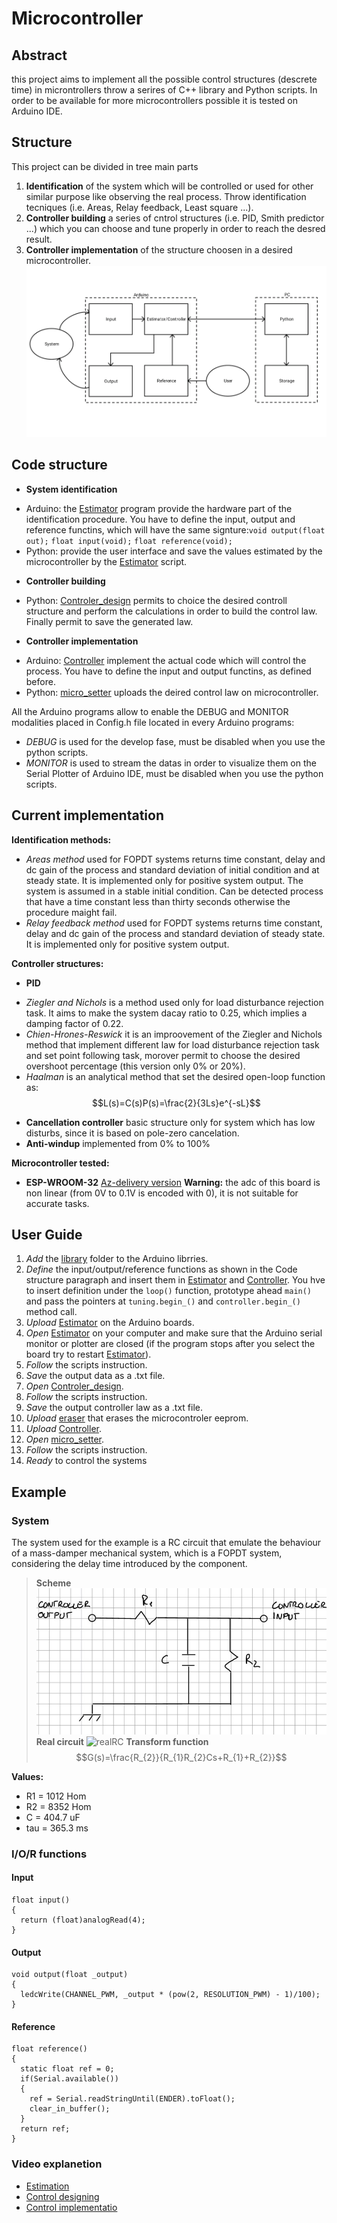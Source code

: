 # Microcontroller
## Abstract

this project aims to implement all the possible control structures (descrete time) in microntrollers throw a serires of C++ library and Python scripts. In order to be available for more microcontrollers possible it is tested on Arduino IDE.

## Structure

This project can be divided in tree main parts

1. **Identification** of the system which will be controlled or used for other similar purpose like observing the real process. Throw identification tecniques (i.e. Areas, Relay feedback, Least square ...).
2. **Controller building** a series of cntrol structures (i.e. PID, Smith predictor ...) which you can choose and tune properly in order to reach the desred result.
3. **Controller implementation** of the structure choosen in a desired microcontroller.
![implementation](https://raw.githubusercontent.com/campregher99/Microcontroller/main/images/microcontroller.png)

## Code structure
* **System identification**
 + Arduino: the [Estimator](https://github.com/campregher99/Microcontroller/blob/main/arduino/estimator/estimator.ino) program provide the hardware part of the identification procedure. You have to define the input, output and reference functins, which will have the same signture:`void output(float out);`	`float input(void);`	`float reference(void);`
 + Python: provide the user interface and save the values estimated by the microcontroller by the [Estimator](https://github.com/campregher99/Microcontroller/blob/main/python/Estimator.py) script.

* **Controller building**
 + Python: [Controler_design](https://github.com/campregher99/Microcontroller/blob/main/python/Controller_design.py) permits to choice the desired controll structure and perform the calculations in order to build the control law. Finally permit to save the generated law.

* **Controller implementation**
 + Arduino: [Controller](https://github.com/campregher99/Microcontroller/blob/main/arduino/Controller/Controller.ino) implement the actual code which will control the process. You have to define the input and output functins, as defined before.
 + Python: [micro_setter](https://github.com/campregher99/Microcontroller/blob/main/python/micro_setter.py) uploads the deired control law on microcontroller.

All the Arduino programs allow to enable the DEBUG and MONITOR modalities placed in Config.h file located in every Arduino programs:
* *DEBUG* is used for the develop fase, must be disabled when you use the python scripts.
* *MONITOR* is used to stream the datas in order to visualize them on the Serial Plotter of Arduino IDE, must be disabled when you use the python scripts.

## Current implementation
**Identification methods:**

* *Areas method* used for FOPDT systems returns time constant, delay and dc gain of the process and standard deviation of initial condition and at steady state. It is implemented only for positive system output. The system is assumed in a stable initial condition. Can be detected process that have a time constant less than thirty seconds otherwise the procedure maight fail.
* *Relay feedback method* used for FOPDT systems returns time constant, delay and dc gain of the process and standard deviation of steady state. It is implemented only for positive system output.

**Controller structures:**

* **PID**
 + *Ziegler and Nichols* is a method used only for load disturbance rejection task. It aims to make the system dacay ratio to 0.25, which implies a damping factor of 0.22.
 + *Chien-Hrones-Reswick* it is an improovement of the Ziegler and Nichols method that implement different law for load disturbance rejection task and set point following task, morover permit to choose the desired overshoot percentage (this version only 0% or 20%).
 + *Haalman* is an analytical method that set the desired open-loop function as:
$$L(s)=C(s)P(s)=\frac{2}{3Ls}e^{-sL}$$
* **Cancellation controller** basic structure only for system which has low disturbs, since it is based on pole-zero cancelation.
* **Anti-windup** implemented from 0% to 100%

**Microcontroller tested:**
* **ESP-WROOM-32** [Az-delivery version](https://www.az-delivery.de/it/products/esp32-developmentboard)
**Warning:** the adc of this board is non linear (from 0V to 0.1V is encoded with 0), it is not suitable for accurate tasks.

## User Guide
1. *Add* the [library](https://github.com/campregher99/Microcontroller/tree/main/arduino/library) folder to the Arduino librries.
2. *Define* the input/output/reference functions as shown in the Code  structure paragraph and insert them in [Estimator](https://github.com/campregher99/Microcontroller/blob/main/arduino/estimator/estimator.ino) and [Controller](https://github.com/campregher99/Microcontroller/blob/main/arduino/Controller/Controller.ino). You hve to insert definition under the `loop()` function, prototype ahead `main()` and pass the pointers at `tuning.begin_()` and `controller.begin_()` method call.
2. *Upload* [Estimator](https://github.com/campregher99/Microcontroller/blob/main/arduino/estimator/estimator.ino) on the Arduino boards.
3. *Open* [Estimator](https://github.com/campregher99/Microcontroller/blob/main/python/Estimator.py) on your computer and make sure that the Arduino serial monitor or plotter are closed  (if the program stops after you select the board try to restart [Estimator](https://github.com/campregher99/Microcontroller/blob/main/python/Estimator.py)).
4. *Follow* the scripts instruction.
5. *Save* the output data as a .txt file.
6. *Open*  [Controler_design](https://github.com/campregher99/Microcontroller/blob/main/python/Controller_design.py).
7. *Follow* the scripts instruction.
8. *Save* the output controller law as a .txt file.
9. *Upload* [eraser](https://github.com/campregher99/Microcontroller/blob/main/arduino/eraser/eraser.ino) that erases the microcontroler eeprom.
10. *Upload* [Controller](https://github.com/campregher99/Microcontroller/blob/main/arduino/Controller/Controller.ino).
11. *Open* [micro_setter](https://github.com/campregher99/Microcontroller/blob/main/python/micro_setter.py).
12. *Follow* the scripts instruction.
13. *Ready* to control the systems

## Example

### System

The system used for the example is a RC circuit that emulate the behaviour of a mass-damper mechanical system, which is a FOPDT system, considering the delay time introduced by the component.
> **Scheme**
>![RC](https://raw.githubusercontent.com/campregher99/Microcontroller/main/images/RC.jpg)
> **Real circuit**
>![realRC](https://raw.githubusercontent.com/campregher99/Microcontroller/main/images/photoRC.png)
> **Transform function**
> $$G(s)=\frac{R_{2}}{R_{1}R_{2}Cs+R_{1}+R_{2}}$$

**Values:**
* R1 = 1012 Hom
* R2 = 8352 Hom
* C = 404.7 uF
* tau = 365.3 ms

### I/O/R functions
#### Input
```
float input()
{
  return (float)analogRead(4);
}
```
#### Output
```
void output(float _output)
{
  ledcWrite(CHANNEL_PWM, _output * (pow(2, RESOLUTION_PWM) - 1)/100);
}
```
#### Reference
```
float reference()
{
  static float ref = 0;
  if(Serial.available())
  {
    ref = Serial.readStringUntil(ENDER).toFloat();
	clear_in_buffer();
  }
  return ref;
}
```
### Video explanetion
* [Estimation](https://www.youtube.com/watch?v=6kdfCB7v6HE&t=8s)
* [Control designing](https://www.youtube.com/watch?v=_sXwOQpxr8A)
* [Control implementatio](https://www.youtube.com/watch?v=COWamDWwHf8)



